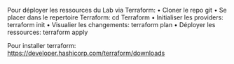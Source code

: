 Pour déployer les ressources du Lab via Terraform:
	• Cloner le repo git
    • Se placer dans le repertoire Terraform: cd Terraform
    • Initialiser les providers: terraform init
    • Visualier les changements: terraform plan
    • Déployer les ressources: terraform apply

Pour installer terraform: https://developer.hashicorp.com/terraform/downloads